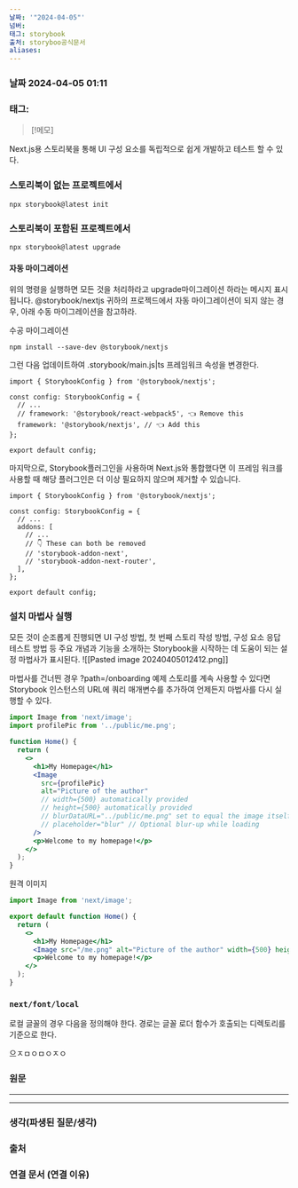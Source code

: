 ```yaml
---
날짜: '"2024-04-05"'
넘버: 
태그: storybook
출처: storyboo공식문서
aliases:
---
```

### 날짜  2024-04-05 01:11

### 태그:

>[!메모]
>

Next.js용 스토리북을 통해 UI 구성 요소를 독립적으로 쉽게 개발하고 테스트 할 수 있다. 

### 스토리북이 없는 프로젝트에서

```npm
npx storybook@latest init
```

### 스토리북이 포함된 프로젝트에서

```npm
npx storybook@latest upgrade
```

#### 자동 마이그레이션
위의 명령을 실행하면 모든 것을 처리하라고 upgrade마이그레이션 하라는 메시지 표시됩니다. @storybook/nextjs 귀하의 프로젝드에서 자동 마이그레이션이 되지 않는 경우, 아래 수동 마이그레이션을 참고하라.

수공 마이그레이션
```npm
npm install --save-dev @storybook/nextjs
```


그런 다음 업데이트하여 .storybook/main.js|ts 프레임워크 속성을 변경한다.

```tsx
import { StorybookConfig } from '@storybook/nextjs';

const config: StorybookConfig = {
  // ...
  // framework: '@storybook/react-webpack5', 👈 Remove this
  framework: '@storybook/nextjs', // 👈 Add this
};

export default config;
```

마지막으로, Storybook플러그인을 사용하며 Next.js와 통합했다면 이 프레임 워크를 사용할 때 해당 플러그인은 더 이상 필요하지 않으며 제거할 수 있습니다.

```tsx
import { StorybookConfig } from '@storybook/nextjs';

const config: StorybookConfig = {
  // ...
  addons: [
    // ...
    // 👇 These can both be removed
    // 'storybook-addon-next',
    // 'storybook-addon-next-router',
  ],
};

export default config;
```

### 설치 마법사 실행

모든 것이 순조롭게 진행되면 UI 구성 방법, 첫 번째 스토리 작성 방법, 구성 요소 응답 테스트 방법 등 주요 개념과 기능을 소개하는 Storybook을 시작하는 데 도움이 되는 설정 마법사가 표시된다.
![[Pasted image 20240405012412.png]]

 마법사를 건너띈 경우 ?path=/onboarding 예제 스토리를 계속 사용할 수 있다면 Storybook 인스턴스의 URL에 쿼리 매개변수를 추가하여 언제든지 마법사를 다시 실행할 수 있다.

```jsx
import Image from 'next/image';
import profilePic from '../public/me.png';

function Home() {
  return (
    <>
      <h1>My Homepage</h1>
      <Image
        src={profilePic}
        alt="Picture of the author"
        // width={500} automatically provided
        // height={500} automatically provided
        // blurDataURL="../public/me.png" set to equal the image itself (for this framework)
        // placeholder="blur" // Optional blur-up while loading
      />
      <p>Welcome to my homepage!</p>
    </>
  );
}
```

원격 이미지
```jsx
import Image from 'next/image';

export default function Home() {
  return (
    <>
      <h1>My Homepage</h1>
      <Image src="/me.png" alt="Picture of the author" width={500} height={500} />
      <p>Welcome to my homepage!</p>
    </>
  );
}
```

### `next/font/local`
로컬 글꼴의 경우 다음을 정의해야 한다. 경로는 글꼴 로더 함수가 호출되는 디렉토리를 기준으로 한다.

으ㅈㅁㅇㅁㅇㅈㅇ

### 원문
---

---
### 생각(파생된 질문/생각)

### 출처

### 연결 문서 (연결 이유)